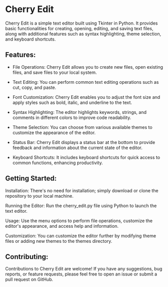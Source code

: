# Cherry Edit
Cherry Edit is a simple text editor built using Tkinter in Python. It provides basic functionalities for creating, opening, editing, and saving text files, along with additional features such as syntax highlighting, theme selection, and keyboard shortcuts.

## Features:
- File Operations: Cherry Edit allows you to create new files, open existing files, and save files to your local system.

- Text Editing: You can perform common text editing operations such as cut, copy, and paste.

- Font Customization: Cherry Edit enables you to adjust the font size and apply styles such as bold, italic, and underline to the text.

- Syntax Highlighting: The editor highlights keywords, strings, and comments in different colors to improve code readability.

- Theme Selection: You can choose from various available themes to customize the appearance of the editor.

- Status Bar: Cherry Edit displays a status bar at the bottom to provide feedback and information about the current state of the editor.

- Keyboard Shortcuts: It includes keyboard shortcuts for quick access to common functions, enhancing productivity.

## Getting Started:
Installation: There's no need for installation; simply download or clone the repository to your local machine.

Running the Editor: Run the cherry_edit.py file using Python to launch the text editor.

Usage: Use the menu options to perform file operations, customize the editor's appearance, and access help and information.

Customization: You can customize the editor further by modifying theme files or adding new themes to the themes directory.

## Contributing:
Contributions to Cherry Edit are welcome! If you have any suggestions, bug reports, or feature requests, please feel free to open an issue or submit a pull request on GitHub.
